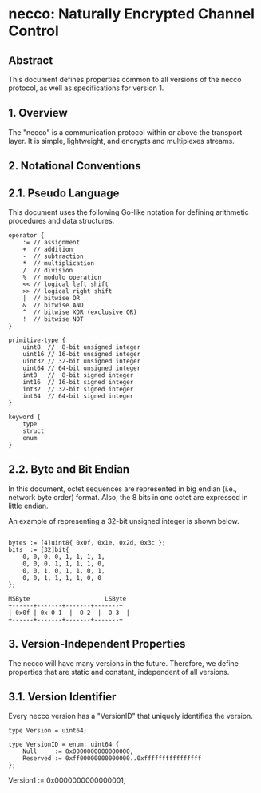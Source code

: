 # necco: Naturally Encrypted Channel Control

## Abstract
This document defines properties common to all versions of the necco protocol, as well as specifications for version 1.

## 1. Overview
The "necco" is a communication protocol within or above the transport layer.
It is simple, lightweight, and encrypts and multiplexes streams.

## 2. Notational Conventions

## 2.1. Pseudo Language
This document uses the following Go-like notation for defining arithmetic procedures and data structures.

```
operator {
    := // assignment
    +  // addition
    -  // subtraction
    *  // multiplication
    /  // division
    %  // modulo operation
    << // logical left shift
    >> // logical right shift
    |  // bitwise OR
    &  // bitwise AND
    ^  // bitwise XOR (exclusive OR)
    !  // bitwise NOT
}

primitive-type {
    uint8  //  8-bit unsigned integer
    uint16 // 16-bit unsigned integer
    uint32 // 32-bit unsigned integer
    uint64 // 64-bit unsigned integer
    int8   //  8-bit signed integer
    int16  // 16-bit signed integer
    int32  // 32-bit signed integer
    int64  // 64-bit signed integer
}

keyword {
    type
    struct
    enum
}

```

## 2.2. Byte and Bit Endian
In this document, octet sequences are represented in big endian (i.e., network byte order) format. Also, the 8 bits in one octet are expressed in little endian.

An example of representing a 32-bit unsigned integer is shown below.

```

bytes := [4]uint8{ 0x0f, 0x1e, 0x2d, 0x3c };
bits  := [32]bit{ 
    0, 0, 0, 0, 1, 1, 1, 1, 
    0, 0, 0, 1, 1, 1, 1, 0, 
    0, 0, 1, 0, 1, 1, 0, 1, 
    0, 0, 1, 1, 1, 1, 0, 0
};

MSByte                     LSByte
+------+-------+-------+-------+
| 0x0f | 0x O-1  |  O-2  |  O-3  |
+------+-------+-------+-------+

```


## 3. Version-Independent Properties
The necco will have many versions in the future. Therefore, we define properties that are static and constant, independent of all versions.

## 3.1. Version Identifier
Every necco version has a "VersionID" that uniquely identifies the version.


```
type Version = uint64;

type VersionID = enum: uint64 {
    Null     := 0x0000000000000000,
    Reserved := 0xff00000000000000..0xffffffffffffffff
};

```

Version1 := 0x0000000000000001,